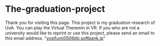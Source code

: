 # The-graduation-project
Thank you for visiting this page. This project is my graduation research of UoA.
You can play the Virtual Theremin in VR. 
If you who are not a university would like to reprint or use this project, please send an email to this email address. 
"yosifumi0506@i.softbank.jp"
